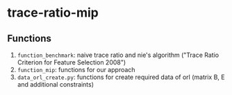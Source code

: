 # trace-ratio-mip

## Functions
1. `function_benchmark`: naive trace ratio and nie's algorithm ("Trace Ratio Criterion for Feature Selection 2008")
2. `function_mip`: functions for our approach
3. `data_orl_create.py`: functions for create required data of orl (matrix B, E and additional constraints)
